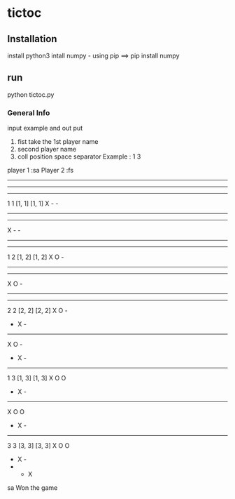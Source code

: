 # tictoc


## Installation

install python3
intall numpy - using pip ==> pip install numpy

## run 
python tictoc.py


### General Info
input example and out put
1. fist take the 1st player name
2. second player name
3. coll position space separator  Example : 1 3

  player 1 :sa
  Player 2 :fs
  - - - 
  - - - 
  - - - 

  1 1
  [1, 1]
  [1, 1]
  X - - 
  - - - 
  - - - 

  X - - 
  - - - 
  - - - 

  1 2
  [1, 2]
  [1, 2]
  X O - 
  - - - 
  - - - 

  X O - 
  - - - 
  - - - 

  2 2
  [2, 2]
  [2, 2]
  X O - 
  - X - 
  - - - 

  X O - 
  - X - 
  - - - 

  1 3
  [1, 3]
  [1, 3]
  X O O 
  - X - 
  - - - 

  X O O 
  - X - 
  - - - 

  3 3
  [3, 3]
  [3, 3]
  X O O 
  - X - 
  - - X 

  sa Won the game
